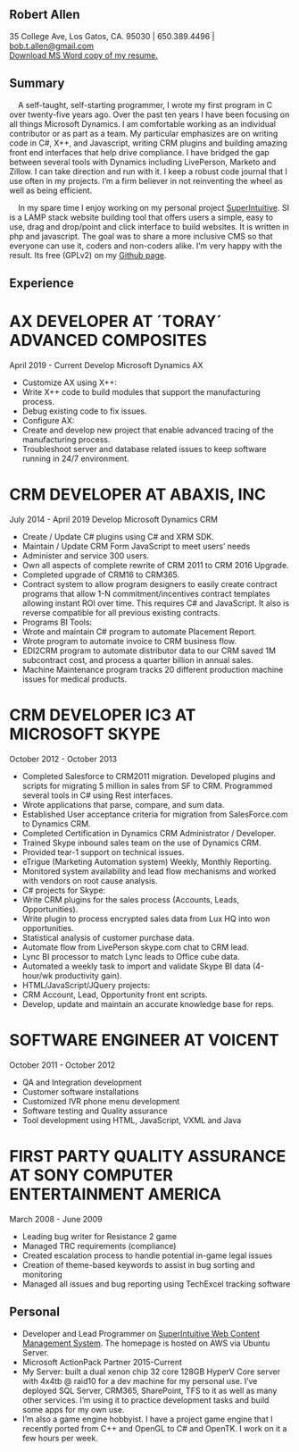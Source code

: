 
## Robert Allen
35 College Ave, Los Gatos, CA. 95030 | 650.389.4496 | bob.t.allen@gmail.com<br />
[Download MS Word copy of my resume.](https://github.com/SuperIntuitive/Resume/raw/master/RobertAllenResume.docx)

## Summary

&nbsp;&nbsp;&nbsp;&nbsp;A self-taught, self-starting programmer, I wrote my first program in C over twenty-five years ago. Over the past ten years I have been focusing on all things Microsoft Dynamics. I am comfortable working as an individual contributor or as part as a team. My particular emphasizes are on writing code in C#, X++, and Javascript, writing CRM plugins and building amazing front end interfaces that help drive compliance. I have bridged the gap between several tools with Dynamics including LivePerson, Marketo and Zillow. I can take direction and run with it. I keep a robust code journal that I use often in my projects. I’m a firm believer in not reinventing the wheel as well as being efficient.

&nbsp;&nbsp;&nbsp;&nbsp;In my spare time I enjoy working on my personal project [SuperIntuitive](http://superintuitive.org/). SI is a LAMP stack website building tool that offers users a simple, easy to use, drag and drop/point and click interface to build websites. It is written in php and javascript. The goal was to share a more inclusive CMS so that everyone can use it, coders and non-coders alike. I’m very happy with the result. Its free (GPLv2) on my [Github page](https://github.com/SuperIntuitive/). 


## Experience
# AX DEVELOPER AT ´TORAY´ ADVANCED COMPOSITES
April 2019 - Current
Develop Microsoft Dynamics AX
- Customize AX using X++:
- Write X++ code to build modules that support the manufacturing process.
- Debug existing code to fix issues.
- Configure  AX:
- Create and develop new project that enable advanced tracing of the manufacturing process.
- Troubleshoot server and database related issues to keep software running in 24/7 environment. 

# CRM DEVELOPER AT ABAXIS, INC
July 2014 - April 2019
Develop Microsoft Dynamics CRM
- Create / Update C# plugins using C# and XRM SDK.
- Maintain / Update CRM Form JavaScript to meet users’ needs
- Administer and service 300 users.
- Own all aspects of complete rewrite of CRM 2011 to CRM 2016 Upgrade.
- Completed upgrade of CRM16 to CRM365.
- Contract system to allow program designers to easily create contract programs that allow 1-N commitment/incentives contract templates allowing instant ROI over time. This requires C# and JavaScript. It also is reverse compatible for all previous existing contracts.
- Programs BI Tools:
- Wrote and maintain C# program to automate Placement Report.
- Wrote program to automate invoice to CRM business flow.
- EDI2CRM program to automate distributor data to our CRM saved 1M subcontract cost, and process a quarter billion in annual sales.
- Machine Maintenance program tracks 20 different production machine issues for medical products.

# CRM DEVELOPER IC3 AT MICROSOFT SKYPE
October 2012 - October 2013
- Completed Salesforce to CRM2011 migration. Developed plugins and scripts for migrating 5 million in sales from SF to CRM. Programmed several tools in C# using Rest interfaces.
- Wrote applications that parse, compare, and sum data.
- Established User acceptance criteria for migration from SalesForce.com to Dynamics CRM.
- Completed Certification in Dynamics CRM Administrator / Developer.
- Trained Skype inbound sales team on the use of Dynamics CRM.
- Provided tear-1 support on technical issues.
- eTrigue (Marketing Automation system) Weekly, Monthly Reporting.
- Monitored system availability and lead flow mechanisms and worked with vendors on root cause analysis.
- C# projects for Skype:
- Write CRM plugins for the sales process (Accounts, Leads, Opportunities).
- Write plugin to process encrypted sales data from Lux HQ into won opportunities.
- Statistical analysis of customer purchase data.
- Automate flow from LivePerson skype.com chat to CRM lead.
- Lync BI processor to match Lync leads to Office cube data. 
- Automated a weekly task to import and validate Skype BI data (4-hour/wk productivity gain).
- HTML/JavaScript/JQuery projects:
- CRM Account, Lead, Opportunity front ent scripts. 
- Develop, update and maintain an accurate knowledge base for reps.

# SOFTWARE ENGINEER AT VOICENT
October 2011 - October 2012
- QA and Integration development
- Customer software installations
- Customized IVR phone menu development
- Software testing and Quality assurance
- Tool development using HTML, JavaScript, VXML and Java

# FIRST PARTY QUALITY ASSURANCE AT SONY COMPUTER ENTERTAINMENT AMERICA
March 2008 - June 2009
- Leading bug writer for Resistance 2 game
- Managed TRC requirements (compliance)
- Created escalation process to handle potential in-game legal issues
- Creation of theme-based keywords to assist in bug sorting and monitoring
- Managed all issues and bug reporting using TechExcel tracking software

## Personal
* Developer and Lead Programmer on [SuperIntuitive Web Content Management System](https://github.com/SuperIntuitive/SuperIntuitive). The homepage is hosted on AWS via Ubuntu Server.
* Microsoft ActionPack Partner 2015-Current
* My Server: built a dual xenon chip 32 core 128GB HyperV Core server with 4x4tb @ raid10 for a dev machine for my personal use. I’ve deployed SQL Server, CRM365, SharePoint, TFS to it as well as many other services. I’m using it to practice development tasks and build some apps for my own use.
* I’m also a game engine hobbyist. I have a project game engine that I recently ported from C++ and OpenGL to C# and OpenTK. I work on it a few hours per week.
